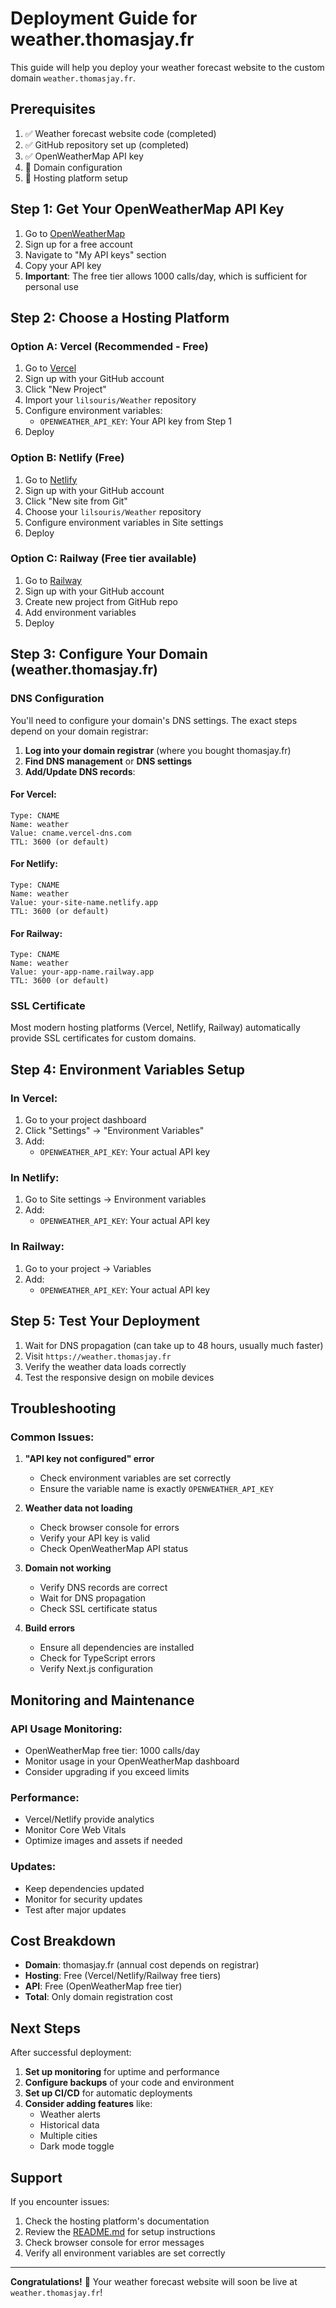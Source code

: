 # Deployment Guide for weather.thomasjay.fr

This guide will help you deploy your weather forecast website to the custom domain `weather.thomasjay.fr`.

## Prerequisites

1. ✅ Weather forecast website code (completed)
2. ✅ GitHub repository set up (completed)
3. ✅ OpenWeatherMap API key
4. 🔄 Domain configuration
5. 🔄 Hosting platform setup

## Step 1: Get Your OpenWeatherMap API Key

1. Go to [OpenWeatherMap](https://openweathermap.org/)
2. Sign up for a free account
3. Navigate to "My API keys" section
4. Copy your API key
5. **Important**: The free tier allows 1000 calls/day, which is sufficient for personal use

## Step 2: Choose a Hosting Platform

### Option A: Vercel (Recommended - Free)

1. Go to [Vercel](https://vercel.com/)
2. Sign up with your GitHub account
3. Click "New Project"
4. Import your `lilsouris/Weather` repository
5. Configure environment variables:
   - `OPENWEATHER_API_KEY`: Your API key from Step 1
6. Deploy

### Option B: Netlify (Free)

1. Go to [Netlify](https://netlify.com/)
2. Sign up with your GitHub account
3. Click "New site from Git"
4. Choose your `lilsouris/Weather` repository
5. Configure environment variables in Site settings
6. Deploy

### Option C: Railway (Free tier available)

1. Go to [Railway](https://railway.app/)
2. Sign up with your GitHub account
3. Create new project from GitHub repo
4. Add environment variables
5. Deploy

## Step 3: Configure Your Domain (weather.thomasjay.fr)

### DNS Configuration

You'll need to configure your domain's DNS settings. The exact steps depend on your domain registrar:

1. **Log into your domain registrar** (where you bought thomasjay.fr)
2. **Find DNS management** or **DNS settings**
3. **Add/Update DNS records**:

#### For Vercel:
```
Type: CNAME
Name: weather
Value: cname.vercel-dns.com
TTL: 3600 (or default)
```

#### For Netlify:
```
Type: CNAME
Name: weather
Value: your-site-name.netlify.app
TTL: 3600 (or default)
```

#### For Railway:
```
Type: CNAME
Name: weather
Value: your-app-name.railway.app
TTL: 3600 (or default)
```

### SSL Certificate

Most modern hosting platforms (Vercel, Netlify, Railway) automatically provide SSL certificates for custom domains.

## Step 4: Environment Variables Setup

### In Vercel:
1. Go to your project dashboard
2. Click "Settings" → "Environment Variables"
3. Add:
   - `OPENWEATHER_API_KEY`: Your actual API key

### In Netlify:
1. Go to Site settings → Environment variables
2. Add:
   - `OPENWEATHER_API_KEY`: Your actual API key

### In Railway:
1. Go to your project → Variables
2. Add:
   - `OPENWEATHER_API_KEY`: Your actual API key

## Step 5: Test Your Deployment

1. Wait for DNS propagation (can take up to 48 hours, usually much faster)
2. Visit `https://weather.thomasjay.fr`
3. Verify the weather data loads correctly
4. Test the responsive design on mobile devices

## Troubleshooting

### Common Issues:

1. **"API key not configured" error**
   - Check environment variables are set correctly
   - Ensure the variable name is exactly `OPENWEATHER_API_KEY`

2. **Weather data not loading**
   - Check browser console for errors
   - Verify your API key is valid
   - Check OpenWeatherMap API status

3. **Domain not working**
   - Verify DNS records are correct
   - Wait for DNS propagation
   - Check SSL certificate status

4. **Build errors**
   - Ensure all dependencies are installed
   - Check for TypeScript errors
   - Verify Next.js configuration

## Monitoring and Maintenance

### API Usage Monitoring:
- OpenWeatherMap free tier: 1000 calls/day
- Monitor usage in your OpenWeatherMap dashboard
- Consider upgrading if you exceed limits

### Performance:
- Vercel/Netlify provide analytics
- Monitor Core Web Vitals
- Optimize images and assets if needed

### Updates:
- Keep dependencies updated
- Monitor for security updates
- Test after major updates

## Cost Breakdown

- **Domain**: thomasjay.fr (annual cost depends on registrar)
- **Hosting**: Free (Vercel/Netlify/Railway free tiers)
- **API**: Free (OpenWeatherMap free tier)
- **Total**: Only domain registration cost

## Next Steps

After successful deployment:

1. **Set up monitoring** for uptime and performance
2. **Configure backups** of your code and environment
3. **Set up CI/CD** for automatic deployments
4. **Consider adding features** like:
   - Weather alerts
   - Historical data
   - Multiple cities
   - Dark mode toggle

## Support

If you encounter issues:

1. Check the hosting platform's documentation
2. Review the [README.md](README.md) for setup instructions
3. Check browser console for error messages
4. Verify all environment variables are set correctly

---

**Congratulations!** 🎉 Your weather forecast website will soon be live at `weather.thomasjay.fr`!
